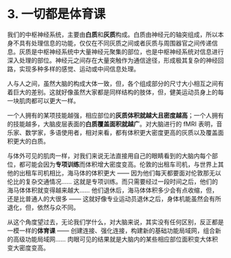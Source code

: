 # 3. 一切都是体育课

我们的中枢神经系统，主要由**白质**和**灰质**构成。白质由神经元的轴突组成，所以本身不具有处理信息的功能，仅仅在不同灰质之间或者灰质与周围器官之间传递信息。灰质是中枢神经系统中大量神经元聚集的部位，也是中枢神经系统对信息进行深入处理的部位。神经元之间存在大量突触作为通信途径，形成极其复杂的神经回路，实现多种多样的感觉、运动或中间信息处理。

人与人之间，虽然大脑的构成大体一致，但，各个组成部分的尺寸大小相互之间有着巨大的差别。这就好像虽然大家都是同样结构的肢体，但，健美运动员身上的每一块肌肉都可以更大一样。

一个人拥有的某项技能越强，相应部位的**灰质体积就越大且密度越高**；一个人拥有的技能越多，大脑皮层表面的**白质覆盖面积就越广**。对大脑进行的 fMRI 表明，音乐家、数学家，多语使用者，相对来看，都有体积更大密度更高的灰质以及覆盖面积更大的白质。

与体外可见的肌肉一样，对我们来说无法直接用自己的眼睛看到的大脑内每个部位，都可能会因为**专项训练**而体积增大密度变高。伦敦的出租车司机，与世界上其他的出租车司机相比，海马体的体积更大 —— 因为他们每天都要面对伦敦那无以伦比的复杂交通情况…… 这就是专项训练。而只需要经过一段时间之后，他们的海马体体积就变得越来越大…… 他们退休后，海马体体积多少会有点收缩，但，还是比普通人的大很多 —— 这就好像专业运动员退休之后，身体机能虽然会有所退化，但，依然与众不同。

从这个角度望过去，无论我们学什么，对大脑来说，其实没有任何区别，反正都是一模一样的**体育课** —— 创建连接、强化连接，构建新的基础功能局域网，组合新的高级功能局域网…… 肉眼可见的结果就是大脑内的某些相应部位面积变大体积变大密度变高。